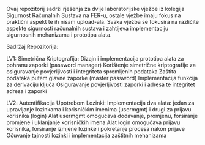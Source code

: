 Ovaj repozitorij sadrži rješenja za dvije laboratorijske vježbe iz kolegija Sigurnost Računalnih Sustava na FER-u, ostale vježbe imaju fokus na praktični aspekt te ih nisam upload-ala. Svaka vježba se fokusira na različite aspekte sigurnosti računalnih sustava i zahtijeva implementaciju sigurnosnih mehanizama i prototipa alata.

Sadržaj Repozitorija:

LV1: Simetrična Kriptografija:
Dizajn i implementacija prototipa alata za pohranu zaporki (password manager)
Korištenje simetrične kriptografije za osiguravanje povjerljivosti i integriteta spremljenih podataka
Zaštita podataka putem glavne zaporke (master password)
Implementacija funkcija za derivaciju ključa
Osiguravanje povjerljivosti zaporki i adresa te integritet adresa i zaporki

LV2: Autentifikacija Upotrebom Lozinki:
Implementacija dva alata: jedan za upravljanje lozinkama i korisničkim imenima (usermgmt) i drugi za prijavu korisnika (login)
Alat usermgmt omogućava dodavanje, promjenu, forsiranje promjene i uklanjanje korisničkih imena
Alat login omogućava prijavu korisnika, forsiranje izmjene lozinke i pokretanje procesa nakon prijave
Očuvanje tajnosti lozinki i implementacija zaštitnih mehanizama
